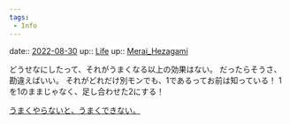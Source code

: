 ```yaml
---
tags:
 - Info
---
```


date:: [2022-08-30](Daily_Note/2022-08-30.md)
up:: [Life](../Bar/Novel/Chaos/Life.md)
up:: [Merai_Hezagami](../Bar/Novel/Nacaria/Merai_Hezagami.md)

どうせなにしたって、それがうまくなる以上の効果はない。
だったらそうさ、勘違えばいい。
それがどれだけ別モンでも、1であるってお前は知っている！
1を1のままじゃなく、足し合わせた2にする！

[うまくやらないと、うまくできない。](うまくやらないと、うまくできない。.md)
